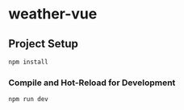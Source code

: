# weather-vue


## Project Setup

```sh
npm install
```

### Compile and Hot-Reload for Development

```sh
npm run dev
```
